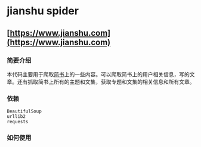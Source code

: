 # jianshu spider

## [https://www.jianshu.com](https://www.jianshu.com)

### 简要介绍

本代码主要用于爬取[简书](https://www.jianshu.com)上的一些内容。可以爬取简书上的用户相关信息，写的文章。还有抓取简书上所有的主题和文集，获取专题和文集的相关信息和所有文章。

### 依赖
```
BeautifulSoup
urllib2
requests
```

### 如何使用
